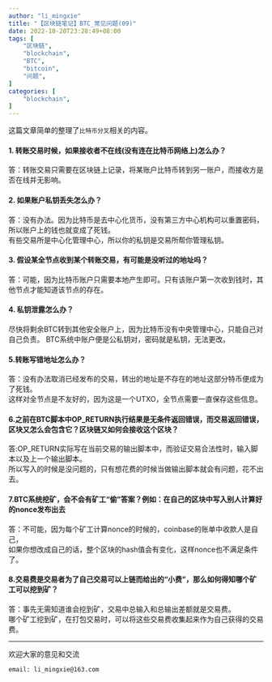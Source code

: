 ```yaml
---
author: "li_mingxie"
title: "【区块链笔记】BTC_常见问题(09)"
date: 2022-10-28T23:28:49+08:00
tags: [
    "区块链",
    "blockchain",
    "BTC",
    "bitcoin",
    "问题",
]
categories: [
    "blockchain",
]
---
```


这篇文章简单的整理了`比特币分叉`相关的内容。  <!--more-->  
  
#### 1. 转账交易时候，如果接收者不在线(没有连在比特币网络上)怎么办？

答：转账交易只需要在区块链上记录，将某账户比特币转到另一账户，而接收方是否在线并无影响。  

#### 2. 如果账户私钥丢失怎么办？

答：没有办法。因为比特币是去中心化货币，没有第三方中心机构可以重置密码，所以账户上的钱也就变成了死钱。  
有些交易所是中心化管理中心，所以你的私钥是交易所帮你管理私钥。  

#### 3. 假设某全节点收到某个转账交易，有可能是没听过的地址吗？

答：可能，因为比特币账户只需要本地产生即可。只有该账户第一次收到钱时，其他节点才能知道该节点的存在。

#### 4. 私钥泄露怎么办？

尽快将剩余BTC转到其他安全账户上，因为比特币没有中央管理中心，只能自己对自己负责。
BTC系统中账户便是公私钥对，密码就是私钥，无法更改。

#### 5.转账写错地址怎么办？

答：没有办法取消已经发布的交易，转出的地址是不存在的地址这部分特币便成为了死钱。  
这样对全节点是不友好的，因为这是一个UTXO，全节点需要一直保存这些信息。  

#### 6.之前在BTC脚本中OP_RETURN执行结果是无条件返回错误，而交易返回错误，区块又怎么会包含它？区块链又如何会接收这个区块？

答:OP_RETURN实际写在当前交易的输出脚本中，而验证交易合法性时，输入脚本以及上一个输出脚本。  
所以写入的时候是没问题的，只有想花费的时候当做输出脚本就会有问题，花不出去。  

#### 7.BTC系统挖矿，会不会有矿工“偷”答案？例如：在自己的区块中写入别人计算好的nonce发布出去

答：不可能，因为每个矿工计算nonce的时候的，coinbase的账单中收款人是自己，  
如果你想改成自己的话，整个区块的hash值会有变化，这样nonce也不满足条件了。  

#### 8.交易费是交易者为了自己交易可以上链而给出的“小费”，那么如何得知哪个矿工可以挖到矿？

答：事先无需知道谁会挖到矿，交易中总输入和总输出差额就是交易费。  
哪个矿工挖到矿，在打包交易时，可以将这些交易费收集起来作为自己获得的交易费。

----------------------------------------------
欢迎大家的意见和交流

`email: li_mingxie@163.com`
